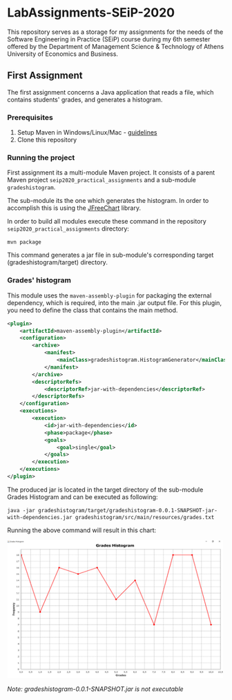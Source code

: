 # LabAssignments-SEiP-2020

This repository serves as a storage for my assignments for the needs of the Software Engineering in Practice (SEiP) course during my 6th semester offered by the Department of Management Science & Technology of Athens University of Economics and Business.

## First Assignment

The first assignment concerns a Java application that reads a file, which contains students' grades, and generates a histogram.

### Prerequisites

1. Setup Maven in Windows/Linux/Mac - [guidelines](https://www.baeldung.com/install-maven-on-windows-linux-mac)
2. Clone this repository

### Running the project

First assignment its a multi-module Maven project. It consists of a parent Maven project `seip2020_practical_assignments` and a sub-module `gradeshistogram`.

The sub-module its the one which generates the histogram. In order to accomplish this is using the [JFreeChart](https://mvnrepository.com/artifact/org.jfree/jfreechart) library.

In order to build all modules execute these command in the repository `seip2020_practical_assignments` directory:

```
mvn package
```

This command generates a jar file in sub-module's corresponding target (gradeshistogram/target) directory.


### Grades' histogram

This module uses the `maven-assembly-plugin` for packaging the external dependency, which is required, into the main .jar output file. For this plugin, you need to define the class that contains the main method.

```xml
<plugin>
	<artifactId>maven-assembly-plugin</artifactId>
	<configuration>
		<archive>
			<manifest>
				<mainClass>gradeshistogram.HistogramGenerator</mainClass>
			</manifest>
		</archive>
		<descriptorRefs>
			<descriptorRef>jar-with-dependencies</descriptorRef>
		</descriptorRefs>
	</configuration>
	<executions>
		<execution>
			<id>jar-with-dependencies</id>
			<phase>package</phase>
			<goals>
				<goal>single</goal>
			</goals>
		</execution>
	</executions>
</plugin>
```

The produced jar is located in the target directory of the sub-module Grades Histogram and can be executed as following:

```
java -jar gradeshistogram/target/gradeshistogram-0.0.1-SNAPSHOT-jar-with-dependencies.jar gradeshistogram/src/main/resources/grades.txt
```

Running the above command will result in this chart:

<img src="images/gradesHistogram.png" width="500"/>


*Note: gradeshistogram-0.0.1-SNAPSHOT.jar is not executable*
